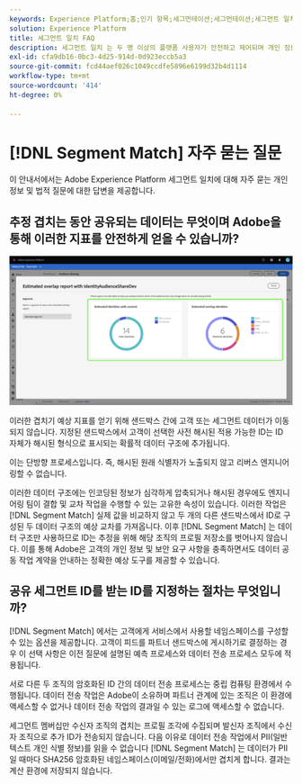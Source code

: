 ```yaml
---
keywords: Experience Platform;홈;인기 항목;세그먼테이션;세그먼테이션;세그먼트 일치;세그먼트 일치
solution: Experience Platform
title: 세그먼트 일치 FAQ
description: 세그먼트 일치 는 두 명 이상의 플랫폼 사용자가 안전하고 제어되며 개인 정보에 친숙한 방식으로 세그먼트 데이터를 교환할 수 있도록 해주는 Adobe Experience Platform의 세그먼트 공유 서비스입니다.
exl-id: cfa9db16-0bc3-4d25-914d-0d923eccb5a3
source-git-commit: fcd44aef026c1049ccdfe5896e6199d32b4d1114
workflow-type: tm+mt
source-wordcount: '414'
ht-degree: 0%

---
```


# [!DNL Segment Match] 자주 묻는 질문

이 안내서에서는 Adobe Experience Platform 세그먼트 일치에 대해 자주 묻는 개인 정보 및 법적 질문에 대한 답변을 제공합니다.

## 추정 겹치는 동안 공유되는 데이터는 무엇이며 Adobe을 통해 이러한 지표를 안전하게 얻을 수 있습니까?

![overlap-report.png](./images/overlap-report.png)

이러한 겹치기 예상 지표를 얻기 위해 샌드박스 간에 고객 또는 세그먼트 데이터가 이동되지 않습니다. 지정된 샌드박스에서 고객이 선택한 사전 해시된 적용 가능한 ID는 ID 자체가 해시된 형식으로 표시되는 확률적 데이터 구조에 추가됩니다.

이는 단방향 프로세스입니다. 즉, 해시된 원래 식별자가 노출되지 않고 리버스 엔지니어링할 수 없습니다.

이러한 데이터 구조에는 인코딩된 정보가 심각하게 압축되거나 해시된 경우에도 엔지니어링 팀이 결합 및 교차 작업을 수행할 수 있는 고유한 속성이 있습니다. 이러한 작업은 [!DNL Segment Match] 실제 값을 비교하지 않고 두 개의 다른 샌드박스에서 ID로 구성된 두 데이터 구조의 예상 교차를 가져옵니다. 이후 [!DNL Segment Match] 는 데이터 구조만 사용하므로 ID는 추정을 위해 해당 조직의 프로필 저장소를 벗어나지 않습니다. 이를 통해 Adobe은 고객의 개인 정보 및 보안 요구 사항을 충족하면서도 데이터 공동 작업 계약을 안내하는 정확한 예상 도구를 제공할 수 있습니다.

## 공유 세그먼트 ID를 받는 ID를 지정하는 절차는 무엇입니까?

[!DNL Segment Match] 에서는 고객에게 서비스에서 사용할 네임스페이스를 구성할 수 있는 옵션을 제공합니다. 고객이 피드를 파트너 샌드박스에 게시하기로 결정하는 경우 이 선택 사항은 이전 질문에 설명된 예측 프로세스와 데이터 전송 프로세스 모두에 적용됩니다.

서로 다른 두 조직의 암호화된 ID 간의 데이터 전송 프로세스는 중립 컴퓨팅 환경에서 수행됩니다. 데이터 전송 작업은 Adobe이 소유하며 파트너 관계에 있는 조직은 이 환경에 액세스할 수 없거나 데이터 전송 작업의 결과일 수 있는 로그에 액세스할 수 없습니다.

세그먼트 멤버십만 수신자 조직의 겹치는 프로필 조각에 수집되며 발신자 조직에서 수신자 조직으로 추가 ID가 전송되지 않습니다. 다음 이유로 데이터 전송 작업에서 PII(일반 텍스트 개인 식별 정보)를 읽을 수 없습니다 [!DNL Segment Match] 는 데이터가 PII일 때마다 SHA256 암호화된 네임스페이스(이메일/전화)에서만 겹치게 합니다. 결과는 계산 환경에 저장되지 않습니다.
